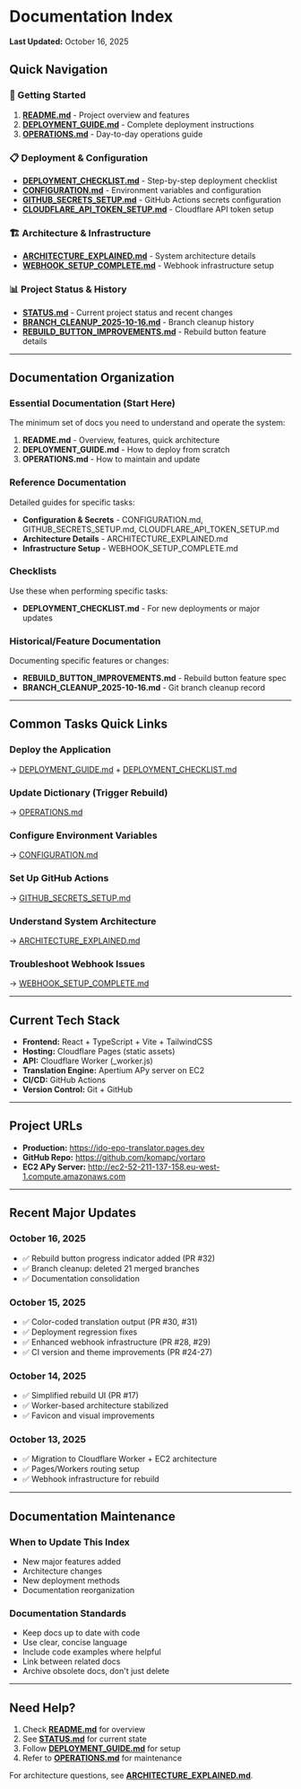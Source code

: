 # Documentation Index

**Last Updated:** October 16, 2025

## Quick Navigation

### 🚀 Getting Started
1. **[README.md](README.md)** - Project overview and features
2. **[DEPLOYMENT_GUIDE.md](DEPLOYMENT_GUIDE.md)** - Complete deployment instructions
3. **[OPERATIONS.md](OPERATIONS.md)** - Day-to-day operations guide

### 📋 Deployment & Configuration
- **[DEPLOYMENT_CHECKLIST.md](DEPLOYMENT_CHECKLIST.md)** - Step-by-step deployment checklist
- **[CONFIGURATION.md](CONFIGURATION.md)** - Environment variables and configuration
- **[GITHUB_SECRETS_SETUP.md](GITHUB_SECRETS_SETUP.md)** - GitHub Actions secrets configuration
- **[CLOUDFLARE_API_TOKEN_SETUP.md](CLOUDFLARE_API_TOKEN_SETUP.md)** - Cloudflare API token setup

### 🏗️ Architecture & Infrastructure
- **[ARCHITECTURE_EXPLAINED.md](ARCHITECTURE_EXPLAINED.md)** - System architecture details
- **[WEBHOOK_SETUP_COMPLETE.md](WEBHOOK_SETUP_COMPLETE.md)** - Webhook infrastructure setup

### 📊 Project Status & History
- **[STATUS.md](STATUS.md)** - Current project status and recent changes
- **[BRANCH_CLEANUP_2025-10-16.md](BRANCH_CLEANUP_2025-10-16.md)** - Branch cleanup history
- **[REBUILD_BUTTON_IMPROVEMENTS.md](REBUILD_BUTTON_IMPROVEMENTS.md)** - Rebuild button feature details

---

## Documentation Organization

### Essential Documentation (Start Here)
The minimum set of docs you need to understand and operate the system:

1. **README.md** - Overview, features, quick architecture
2. **DEPLOYMENT_GUIDE.md** - How to deploy from scratch
3. **OPERATIONS.md** - How to maintain and update

### Reference Documentation
Detailed guides for specific tasks:

- **Configuration & Secrets** - CONFIGURATION.md, GITHUB_SECRETS_SETUP.md, CLOUDFLARE_API_TOKEN_SETUP.md
- **Architecture Details** - ARCHITECTURE_EXPLAINED.md
- **Infrastructure Setup** - WEBHOOK_SETUP_COMPLETE.md

### Checklists
Use these when performing specific tasks:

- **DEPLOYMENT_CHECKLIST.md** - For new deployments or major updates

### Historical/Feature Documentation
Documenting specific features or changes:

- **REBUILD_BUTTON_IMPROVEMENTS.md** - Rebuild button feature spec
- **BRANCH_CLEANUP_2025-10-16.md** - Git branch cleanup record

---

## Common Tasks Quick Links

### Deploy the Application
→ [DEPLOYMENT_GUIDE.md](DEPLOYMENT_GUIDE.md) + [DEPLOYMENT_CHECKLIST.md](DEPLOYMENT_CHECKLIST.md)

### Update Dictionary (Trigger Rebuild)
→ [OPERATIONS.md](OPERATIONS.md#rebuild-dictionaries)

### Configure Environment Variables
→ [CONFIGURATION.md](CONFIGURATION.md)

### Set Up GitHub Actions
→ [GITHUB_SECRETS_SETUP.md](GITHUB_SECRETS_SETUP.md)

### Understand System Architecture
→ [ARCHITECTURE_EXPLAINED.md](ARCHITECTURE_EXPLAINED.md)

### Troubleshoot Webhook Issues
→ [WEBHOOK_SETUP_COMPLETE.md](WEBHOOK_SETUP_COMPLETE.md)

---

## Current Tech Stack

- **Frontend:** React + TypeScript + Vite + TailwindCSS
- **Hosting:** Cloudflare Pages (static assets)
- **API:** Cloudflare Worker (_worker.js)
- **Translation Engine:** Apertium APy server on EC2
- **CI/CD:** GitHub Actions
- **Version Control:** Git + GitHub

---

## Project URLs

- **Production:** https://ido-epo-translator.pages.dev
- **GitHub Repo:** https://github.com/komapc/vortaro
- **EC2 APy Server:** http://ec2-52-211-137-158.eu-west-1.compute.amazonaws.com

---

## Recent Major Updates

### October 16, 2025
- ✅ Rebuild button progress indicator added (PR #32)
- ✅ Branch cleanup: deleted 21 merged branches
- ✅ Documentation consolidation

### October 15, 2025
- ✅ Color-coded translation output (PR #30, #31)
- ✅ Deployment regression fixes
- ✅ Enhanced webhook infrastructure (PR #28, #29)
- ✅ CI version and theme improvements (PR #24-27)

### October 14, 2025
- ✅ Simplified rebuild UI (PR #17)
- ✅ Worker-based architecture stabilized
- ✅ Favicon and visual improvements

### October 13, 2025
- ✅ Migration to Cloudflare Worker + EC2 architecture
- ✅ Pages/Workers routing setup
- ✅ Webhook infrastructure for rebuild

---

## Documentation Maintenance

### When to Update This Index
- New major features added
- Architecture changes
- New deployment methods
- Documentation reorganization

### Documentation Standards
- Keep docs up to date with code
- Use clear, concise language
- Include code examples where helpful
- Link between related docs
- Archive obsolete docs, don't just delete

---

## Need Help?

1. Check **[README.md](README.md)** for overview
2. See **[STATUS.md](STATUS.md)** for current state
3. Follow **[DEPLOYMENT_GUIDE.md](DEPLOYMENT_GUIDE.md)** for setup
4. Refer to **[OPERATIONS.md](OPERATIONS.md)** for maintenance

For architecture questions, see **[ARCHITECTURE_EXPLAINED.md](ARCHITECTURE_EXPLAINED.md)**.

